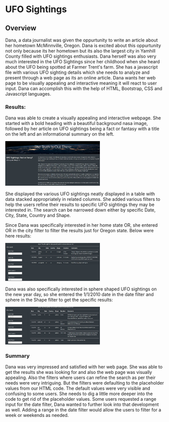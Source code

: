 # UFO Sightings

## Overview
Dana, a data journalist was given the oppurtunity to write an article about her hometown McMinnville, Oregon. Dana is excited about this oppurtunity not only because its her hometown but its also the largest city in Yamhill County filled with UFO sightings enthusiasts. Dana herself was also very much interested in the UFO Sightings since her childhood when she heard about the UFO being spotted at Farmer Trent's farm. She has a javascript file with various UFO sighting details which she needs to analyze and present through a web page as its an online article. Dana wants her web page to be visually appealing and interactive meaning it will react to user input. Dana can accomplish this with the help of HTML, Bootstrap, CSS and Javascript languages.

### Results:

Dana was able to create a visually appealing and interactive webpage. She started with a bold heading with a beautiful background nasa image, followed by her article on UFO sightings being a fact or fantasy with a title on the left and an informational summary on the left.

<img   src="https://github.com/patelnehap/UFO/blob/main/Article.JPG"  alt="UFO Sightings"  title="UFO Sightings" style="display: inline-block; margin: 0 auto; max-width: 300px">

 She displayed the various UFO sightings neatly displayed in a table with data stacked appropriately in related columns. She added various filters to help the users refine their results to specific UFO sightings they may be interested in. The search can be narrowed down either by specific Date, City, State, Country and Shape.

Since Dana was specifically interested in her home state OR, she entered OR in the city filter to filter the results just for Oregon state. Below were here results:

<img   src="https://github.com/patelnehap/UFO/blob/main/OR.JPG"  alt="Oregon UFO Sightings"  title="Oregon UFO Sightings" style="display: inline-block; margin: 0 auto; max-width: 300px">

Dana was also specifically interested in sphere shaped UFO sightings on the new year day, so she entered the 1/1/2010 date in the date filter and sphere in the Shape filter to get the specific results:

<img src="https://github.com/patelnehap/UFO/blob/main/Sphere.JPG"  alt="New Year Sphered UFO Sightings"  title="New Year Sphered UFO Sightings" style="display: inline-block; margin: 0 auto; max-width: 300px">

### Summary
Dana was  very impressed and satisfied with her web page. She was able to get the results she was looking for and also the web page was visually appealing. Also the filters where users can refine the search as per their needs were very intriguing. But the filters were defaulting to the placeholder values from our HTML code. The default values were very visible and confusing to some users. She needs to dig a little more deeper into the code to get rid of the placeholder values. Some users requested a range input for the date filter, Dana wanted to further look into that development as well. Adding a range in the date filter would allow the users to filter for a week or weekends as needed.
